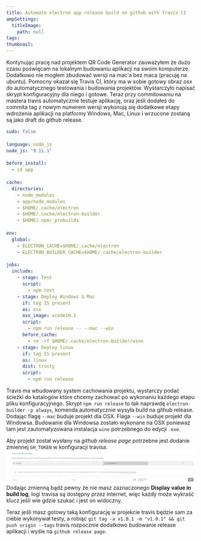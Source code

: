 ```yaml
---
title: Automate electron app release build on github with Travis CI
ampSettings:
  titleImage:
    path: null
tags:
thumbnail:
---
```


Kontynując pracę nad projektem QR Code Generator zauważyłem że dużo czasu poświęcam na lokalnym budowaniu aplikacji na swoim komputerze. Dodatkowo nie mogłem zbudować wersji na mac'a bez maca (pracuję na ubuntu). Pomocny okazał się Travis CI, który ma w sobie gotowy obraz osx do automatycznego testowania i budowania projektów. Wystarczyło napisać skrypt konfiguracyjny dla niego i gotowe. Teraz przy commitowaniu na mastera travis automatycznie testuje aplikację, oraz jeśli dodałeś do commita tag z nowym numerem wersji wykonują się dodatkowe etapy wdrożenia aplikacji na platformy Windows, Mac, Linux i wrzucone zostaną są jako draft do github release.

```yml
sudo: false

language: node_js
node_js: "9.11.1"

before_install:
  - cd app

cache:
  directories:
    - node_modules
    - app/node_modules
    - $HOME/.cache/electron
    - $HOME/.cache/electron-builder
    - $HOME/.npm/_prebuilds

env:
  global:
    - ELECTRON_CACHE=$HOME/.cache/electron
    - ELECTRON_BUILDER_CACHE=$HOME/.cache/electron-builder

jobs:
  include:
    - stage: Test
      script:
        - npm test
    - stage: Deploy Windows & Mac
      if: tag IS present
      os: osx
      osx_image: xcode10.1
      script:
        - npm run release -- --mac --win
      before_cache:
        - rm -rf $HOME/.cache/electron-builder/wine
    - stage: Deploy linux
      if: tag IS present
      os: linux
      dist: trusty
      script:
        - npm run release
```


Travis ma wbudowany system cachowania projektu, wystarczy podać ścieżki do katalogów które chcemy zachować po wykonaniu każdego etapu pliku konfiguracyjnego.
Skrypt `npm run release` to tak naprawdę `electron-builder -p always`, komenda automatycznie wysyła build na github release. Dodając flagę `--mac` buduje projekt dla OSX. Flaga `--win` buduje projekt dla Windowsa. Budowanie dla Windowsa zostało wykonane na OSX ponieważ tam jest zautomatyzowana instalacja `wine` potrzebnego do edycji `.exe`.

Aby projekt został wysłany na *github release page* potrzebne jest dodanie zmiennej `GH_TOKEN` w konfiguracji travisa.
![Environment Variables of Travis settings view](Automate-electron-app-release-build-on-github-with-Travis-CI/travis-env-settings.png)
Dodając zmienną bądź pewny że nie masz zaznaczonego **Display value in build log**, logi travisa są dostępny przez internet, więc każdy może wykraść klucz jeśli wie gdzie szukać i jest on widoczny.

Teraz jeśli masz gotowy taką konfigurację w projekcie travis będzie sam za ciebie wykonywał testy, a robiąc `git tag -a v1.0.1 -m "v1.0.1" && git push origin --tags` travis rozpocznie dodatkowo budowanie release aplikacji i wyśle na `github release page`.